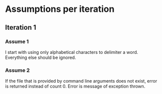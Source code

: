 # Assumptions per iteration

## Iteration 1

### Assume 1
I start with using only alphabetical characters to delimiter a word. Everything else should be ignored.

### Assume 2
If the file that is provided by command line arguments does not exist, error is returned instead of count 0.
Error is message of exception thrown.
